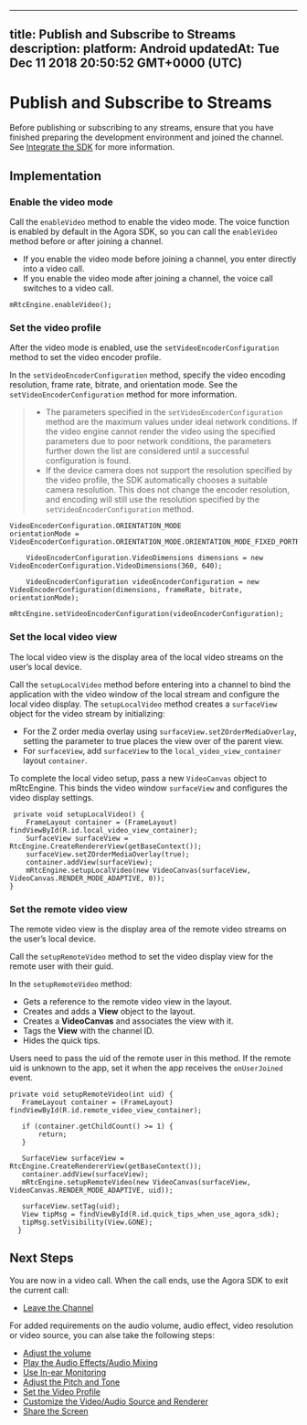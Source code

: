 
---
title: Publish and Subscribe to Streams
description: 
platform: Android
updatedAt: Tue Dec 11 2018 20:50:52 GMT+0000 (UTC)
---
# Publish and Subscribe to Streams
Before publishing or subscribing to any streams, ensure that you have finished preparing the development environment and joined the channel. See [Integrate the SDK](../../en/Video/android_video.md) for more information.

## Implementation
###  Enable the video mode
Call the `enableVideo` method to enable the video mode. The voice function is enabled by default in the Agora SDK, so you can call the `enableVideo` method before or after joining a channel.

-   If you enable the video mode before joining a channel, you enter directly into a video call.
-   If you enable the video mode after joining a channel, the voice call switches to a video call.


```
mRtcEngine.enableVideo();
```

### Set the video profile
After the video mode is enabled, use the `setVideoEncoderConfiguration` method to set the video encoder profile.

In the `setVideoEncoderConfiguration` method, specify the video encoding resolution, frame rate, bitrate, and orientation mode. See the `setVideoEncoderConfiguration` method for more information.

> -   The parameters specified in the `setVideoEncoderConfiguration` method are the maximum values under ideal network conditions. If the video engine cannot render the video using the specified parameters due to poor network conditions, the parameters further down the list are considered until a successful configuration is found.
> -   If the device camera does not support the resolution specified by the video profile, the SDK automatically chooses a suitable camera resolution. This does not change the encoder resolution, and encoding will still use the resolution specified by the `setVideoEncoderConfiguration` method.

```
VideoEncoderConfiguration.ORIENTATION_MODE
orientationMode =
VideoEncoderConfiguration.ORIENTATION_MODE.ORIENTATION_MODE_FIXED_PORTRAIT;

    VideoEncoderConfiguration.VideoDimensions dimensions = new VideoEncoderConfiguration.VideoDimensions(360, 640);

    VideoEncoderConfiguration videoEncoderConfiguration = new VideoEncoderConfiguration(dimensions, frameRate, bitrate, orientationMode);

mRtcEngine.setVideoEncoderConfiguration(videoEncoderConfiguration);
```

### Set the local video view
The local video view is the display area of the local video streams on the user’s local device.

Call the `setupLocalVideo` method before entering into a channel to bind the application with the video window of the local stream and configure the local video display. The `setupLocalVideo` method creates a `surfaceView` object for the video stream by initializing:

-   For the Z order media overlay using `surfaceView.setZOrderMediaOverlay`, setting the parameter to true places the view over of the parent view.
-   For `surfaceView`, add `surfaceView` to the `local_video_view_container` layout `container`.

To complete the local video setup, pass a new `VideoCanvas` object to mRtcEngine. This binds the video window `surfaceView` and configures the video display settings.

```
 private void setupLocalVideo() {
    FrameLayout container = (FrameLayout) findViewById(R.id.local_video_view_container);
    SurfaceView surfaceView = RtcEngine.CreateRendererView(getBaseContext());
    surfaceView.setZOrderMediaOverlay(true);
    container.addView(surfaceView);
    mRtcEngine.setupLocalVideo(new VideoCanvas(surfaceView, VideoCanvas.RENDER_MODE_ADAPTIVE, 0));
}
```

### Set the remote video view
The remote video view is the display area of the remote video streams on the user’s local device.

Call the `setupRemoteVideo` method to set the video display view for the remote user with their guid.

In the `setupRemoteVideo` method:

-   Gets a reference to the remote video view in the layout.
-   Creates and adds a **View** object to the layout.
-   Creates a **VideoCanvas** and associates the view with it.
-   Tags the **View** with the channel ID.
-   Hides the quick tips.

Users need to pass the uid of the remote user in this method. If the remote uid is unknown to the app, set it when the app receives the `onUserJoined` event.


```
private void setupRemoteVideo(int uid) {
   FrameLayout container = (FrameLayout) findViewById(R.id.remote_video_view_container);

   if (container.getChildCount() >= 1) {
       return;
   }

   SurfaceView surfaceView = RtcEngine.CreateRendererView(getBaseContext());
   container.addView(surfaceView);
   mRtcEngine.setupRemoteVideo(new VideoCanvas(surfaceView, VideoCanvas.RENDER_MODE_ADAPTIVE, uid));

   surfaceView.setTag(uid);
   View tipMsg = findViewById(R.id.quick_tips_when_use_agora_sdk);
   tipMsg.setVisibility(View.GONE);
  }
```

## Next Steps
You are now in a video call. When the call ends, use the Agora SDK to exit the current call:

- [Leave the Channel](../../en/Video/leave_android.md)

For added requirements on the audio volume, audio effect, video resolution or video source, you can alse take the following steps:

- [Adjust the volume](../../en/Video/volume_android.md)
- [Play the Audio Effects/Audio Mixing](../../en/Video/effect_mixing_android.md)
- [Use In-ear Monitoring](../../en/Video/in-ear_android.md)
- [Adjust the Pitch and Tone](../../en/Video/voice_effect_android.md)
- [Set the Video Profile](../../en/Video/videoProfile_android.md)
- [Customize the Video/Audio Source and Renderer](../../en/Video/custom_video_android.md)
- [Share the Screen](../../en/Video/screensharing_android.md)

